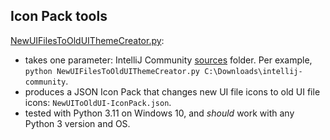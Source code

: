 ## Icon Pack tools

[NewUIFilesToOldUIThemeCreator.py](NewUIFilesToOldUIThemeCreator.py):  
- takes one parameter: IntelliJ Community [sources](https://github.com/JetBrains/intellij-community) folder. Per example, `python NewUIFilesToOldUIThemeCreator.py C:\Downloads\intellij-community`.
- produces a JSON Icon Pack that changes new UI file icons to old UI file icons: `NewUIToOldUI-IconPack.json`.
- tested with Python 3.11 on Windows 10, and *should* work with any Python 3 version and OS.
